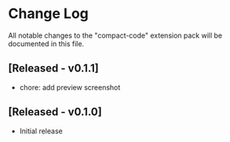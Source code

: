 # Change Log

All notable changes to the "compact-code" extension pack will be documented in this file.

## [Released - v0.1.1]

- chore: add preview screenshot

## [Released - v0.1.0]

- Initial release
